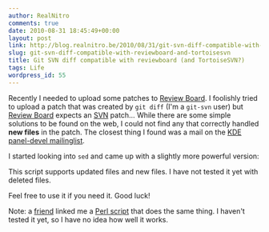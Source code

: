 ```yaml
---
author: RealNitro
comments: true
date: 2010-08-31 18:45:49+00:00
layout: post
link: http://blog.realnitro.be/2010/08/31/git-svn-diff-compatible-with-reviewboard-and-tortoisesvn/
slug: git-svn-diff-compatible-with-reviewboard-and-tortoisesvn
title: Git SVN diff compatible with reviewboard (and TortoiseSVN?)
tags: Life
wordpress_id: 55
---
```


Recently I needed to upload some patches to [Review Board](http://www.reviewboard.org/). I foolishly tried to upload a patch that was created by `git diff` (I'm a `git-svn` user) but [Review Board](http://www.reviewboard.org) expects an [SVN](http://subversion.tigris.org/) patch… While there are some simple solutions to be found on the web, I could not find any that correctly handled **new files** in the patch. The closest thing I found was a mail on the [KDE panel-devel mailinglist](http://mail.kde.org/pipermail/panel-devel/2008-May/011150.html).

I started looking into `sed` and came up with a slightly more powerful version:

This script supports updated files and new files. I have not tested it yet with deleted files.

Feel free to use it if you need it. Good luck!

Note: a [friend](http://eikke.com/) linked me a [Perl script](http://blog.cyberion.net/2009/04/git-svn-diff-review-board-patch.html) that does the same thing. I haven't tested it yet, so I have no idea how well it works.
